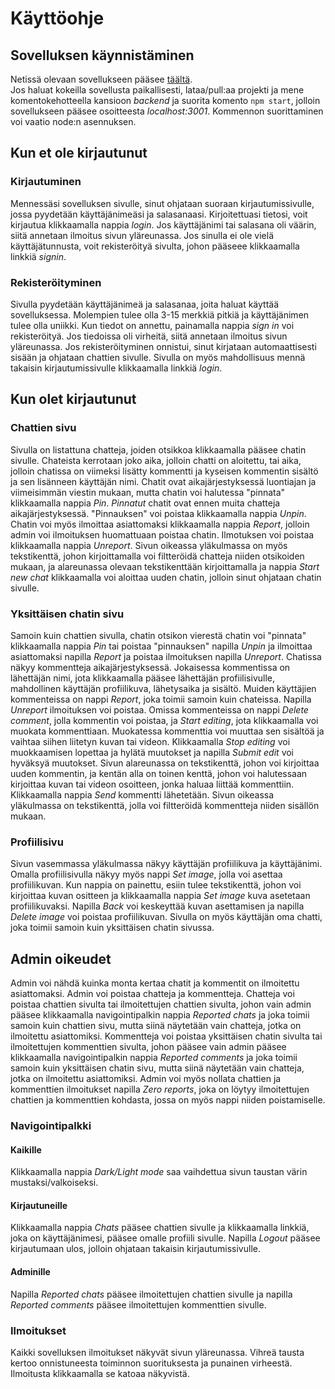 # Käyttöohje

## Sovelluksen käynnistäminen  
Netissä olevaan sovellukseen pääsee [täältä](https://powerful-waters-43426.herokuapp.com).  
Jos haluat kokeilla sovellusta paikallisesti, lataa/pull:aa projekti ja mene komentokehotteella kansioon *backend* ja suorita 
komento ```npm start```, jolloin sovellukseen pääsee osoitteesta *localhost:3001*. Kommennon suorittaminen voi vaatio node:n asennuksen.  

## Kun et ole kirjautunut  

### Kirjautuminen  
Mennessäsi sovelluksen sivulle, sinut ohjataan suoraan kirjautumissivulle, jossa pyydetään käyttäjänimeäsi ja salasanaasi. Kirjoitettuasi 
tietosi, voit kirjautua klikkaamalla nappia *login*. Jos käyttäjänimi tai salasana oli väärin, siitä annetaan ilmoitus sivun yläreunassa. 
Jos sinulla ei ole vielä käyttäjätunnusta, voit rekisteröityä sivulta, johon pääseee klikkaamalla linkkiä *signin*.  

### Rekisteröityminen  
Sivulla pyydetään käyttäjänimeä ja salasanaa, joita haluat käyttää sovelluksessa. Molempien tulee olla 3-15 merkkiä pitkiä ja käyttäjänimen tulee olla uniikki. 
Kun tiedot on annettu, painamalla nappia *sign in* voi rekisteröityä. Jos tiedoissa oli virheitä, siitä annetaan ilmoitus sivun yläreunassa. Jos rekisteröityminen onnistui, 
sinut kirjataan automaattisesti sisään ja ohjataan chattien sivulle. Sivulla on myös mahdollisuus mennä takaisin kirjautumissivulle klikkaamalla linkkiä *login*.  

## Kun olet kirjautunut  
### Chattien sivu  
Sivulla on listattuna chatteja, joiden otsikkoa klikkaamalla pääsee chatin sivulle. Chateista kerrotaan joko aika, jolloin chatti on aloitettu, tai aika, jolloin chatissa 
on viimeksi lisätty kommentti ja kyseisen kommentin sisältö ja sen lisänneen käyttäjän nimi. Chatit ovat aikajärjestyksessä luontiajan ja viimeisimmän viestin mukaan, mutta chatin voi 
halutessa "pinnata" klikkaamalla nappia *Pin*. *Pinnatut* chatit ovat ennen muita chatteja aikajärjestyksessä. "Pinnauksen" voi poistaa klikkaamalla nappia *Unpin*. Chatin voi myös ilmoittaa asiattomaksi klikkaamalla nappia *Report*, jolloin admin voi ilmoituksen huomattuaan 
poistaa chatin. Ilmotuksen voi poistaa klikkaamalla nappia *Unreport*. Sivun oikeassa yläkulmassa on myös tekstikenttä, johon kirjoittamalla voi filtteröidä chatteja niiden otsikoiden mukaan, ja alareunassa olevaan tekstikenttään kirjoittamalla ja nappia *Start new chat* klikkaamalla voi aloittaa uuden chatin, 
jolloin sinut ohjataan chatin sivulle.  

### Yksittäisen chatin sivu  
Samoin kuin chattien sivulla, chatin otsikon vierestä chatin voi "pinnata" klikkaamalla nappia *Pin* tai poistaa "pinnauksen" napilla *Unpin* ja ilmoittaa asiattomaksi napilla *Report* ja poistaa ilmoituksen napilla *Unreport*. Chatissa näkyy kommentteja aikajärjestyksessä. Jokaisessa kommentissa on lähettäjän nimi, jota klikkaamalla pääsee lähettäjän profiilisivulle, 
mahdollinen käyttäjän profiilikuva, lähetysaika ja sisältö. Muiden käyttäjien kommenteissa on nappi *Report*, joka toimii samoin kuin chateissa. Napilla *Unreport* ilmoituksen voi poistaa. Omissa kommenteissa on nappi *Delete comment*, jolla kommentin voi poistaa, ja *Start editing*, jota klikkaamalla voi muokata kommenttiaan. Muokatessa kommenttia voi muuttaa sen sisältöä ja vaihtaa siihen liitetyn kuvan tai videon. Klikkaamalla 
*Stop editing* voi muokkaamisen lopettaa ja hylätä muutokset ja napilla *Submit edit* voi hyväksyä muutokset. Sivun alareunassa on tekstikenttä, johon voi kirjoittaa uuden kommentin, ja kentän alla on toinen kenttä, johon voi halutessaan kirjoittaa kuvan tai videon osoitteen, jonka haluaa liittää kommenttiin. Klikkaamalla nappia *Send* kommentti lähetetään. Sivun oikeassa yläkulmassa on tekstikenttä, jolla voi filtteröidä kommentteja niiden 
sisällön mukaan.    

### Profiilisivu
Sivun vasemmassa yläkulmassa näkyy käyttäjän profiilikuva ja käyttäjänimi. Omalla profiilisivulla näkyy myös nappi *Set image*, jolla voi asettaa profiilikuvan. Kun nappia on painettu, esiin tulee tekstikenttä, johon voi kirjoittaa kuvan ositteen ja klikkaamalla nappia *Set image* kuva asetetaan profiilikuvaksi. Napilla *Back* voi keskeyttää kuvan asettamisen ja napilla *Delete image* voi poistaa profiilikuvan. Sivulla on myös käyttäjän oma chatti, joka toimii 
samoin kuin yksittäisen chatin sivussa.  

## Admin oikeudet  
Admin voi nähdä kuinka monta kertaa chatit ja kommentit on ilmoitettu asiattomaksi. Admin voi poistaa chatteja ja kommentteja. Chatteja voi poistaa chattien sivulta tai ilmoitettujen chattien sivulta, johon vain admin pääsee klikkaamalla navigointipalkin nappia *Reported chats* ja joka toimii samoin kuin chattien sivu, mutta siinä näytetään vain chatteja, jotka on ilmoitettu asiattomiksi. Kommentteja voi poistaa yksittäisen chatin sivulta tai ilmoitettujen kommenttien sivulta, johon pääsee 
vain admin pääsee klikkaamalla navigointipalkin nappia *Reported comments* ja joka toimii samoin kuin yksittäisen chatin sivu, mutta siinä näytetään vain chatteja, jotka on ilmoitettu asiattomiksi. Admin voi myös nollata chattien ja kommenttien ilmoitukset napilla *Zero reports*, joka on löytyy ilmoitettujen chattien ja kommenttien kohdasta, jossa on myös nappi niiden poistamiselle.  

### Navigointipalkki  
#### Kaikille  
Klikkaamalla nappia *Dark/Light mode* saa vaihdettua sivun taustan värin mustaksi/valkoiseksi.  

#### Kirjautuneille  
Klikkaamalla nappia *Chats* pääsee chattien sivulle ja klikkaamalla linkkiä, joka on käyttäjänimesi, pääsee omalle profiili sivulle. 
Napilla *Logout* pääsee kirjautumaan ulos, jolloin ohjataan takaisin kirjautumissivulle.  

#### Adminille  
Napilla *Reported chats* pääsee ilmoitettujen chattien sivulle ja napilla *Reported comments* pääsee ilmoitettujen kommenttien sivulle.  

### Ilmoitukset  
Kaikki sovelluksen ilmoitukset näkyvät sivun yläreunassa. Vihreä tausta kertoo onnistuneesta toiminnon suorituksesta ja punainen virheestä. 
Ilmoitusta klikkaamalla se katoaa näkyvistä.  